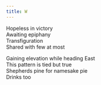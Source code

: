 ```yaml
---
title: W
---
```


Hopeless in victory\
Awaiting epiphany\
Transfiguration \
Shared with few at most

Gaining elevation while heading East\
This pattern is tied but true\
Shepherds pine for namesake pie\
Drinks too
